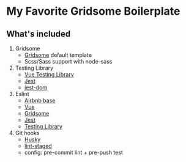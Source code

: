 # My Favorite Gridsome Boilerplate

## What's included
1. Gridsome
   - [Gridsome](https://gridsome.org) default template
   - Scss/Sass support with node-sass
2. Testing Library
   - [Vue Testing Library](http://testing-library.com/vue)
   - [Jest](https://jestjs.io)
   - [jest-dom](https://github.com/testing-library/jest-dom)
3. Eslint
   - [Airbnb base](github.com/airbnb/javascript)
   - [Vue](https://github.com/vuejs/eslint-plugin-vue)
   - [Gridsome](https://github.com/gridsome/eslint-plugin-gridsome)
   - [Jest](https://github.com/jest-community/eslint-plugin-jest)
   - [Testing Library](https://github.com/testing-library/eslint-plugin-testing-library)
4. Git hooks
   - [Husky](https://github.com/typicode/husky)
   - [lint-staged](https://github.com/okonet/lint-staged)
   - config: pre-commit lint + pre-push test
